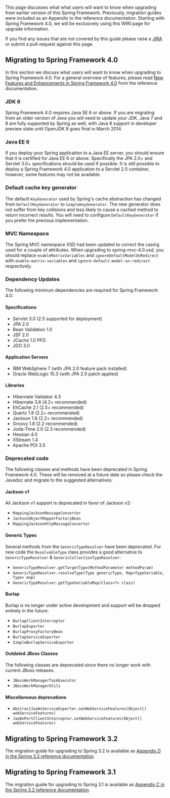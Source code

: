This page discusses what what users will want to know when upgrading from earlier version of this Spring Framework. Previously, migration guides were included as an Appendix to the reference documentation. Starting with Spring Framework 4.0, we will be exclusively using this WIKI page for upgrade information.

If you find any issues that are not covered by this guide please raise a [JIRA](http://jira.springsource.org) or submit a pull-request against this page.


## Migrating to Spring Framework 4.0
In this section we discuss what users will want to know when upgrading to Spring Framework 4.0. For a general overview of features, please read [New Features and Enhancements in Spring Framework 4.0](http://docs.spring.io/spring-framework/docs/4.0.x/spring-framework-reference/htmlsingle/#new-in-4.0) from the reference documentation.

### JDK 6
Spring Framework 4.0 requires Java SE 6 or above. If you are migrating from an older version of Java you will need to update your JDK. Java 7 and 8 are fully supported by Spring as well, with Java 8 support in developer preview state until OpenJDK 8 goes final in March 2014.

### Java EE 6
If you deploy your Spring application to a Java EE server, you should ensure that it is certified for Java EE 6 or above. Specifically the JPA 2.0+ and Servlet 3.0+ specifications should be used if possible. It is still possible to deploy a Spring Framework 4.0 application to a Servlet 2.5 container, however, some features may not be available.

### Default cache key generator
The default `KeyGenerator` used by Spring's cache abstraction has changed from `DefaultKeyGenerator` to `SimpleKeyGenerator`. The new generator does not suffer from key collisions and less likely to cause a cached method to return incorrect results. You will need to configure `DefaultKeyGenerator` if you prefer the previous implementation. 

### MVC Namespace
The Spring MVC namespace XSD had been updated to correct the casing used for a couple of attributes. When upgrading to spring-mvc-4.0.xsd, you should replace `enableMatrixVariables` and `ignoreDefaultModelOnRedirect` with `enable-matrix-variables` and `ignore-default-model-on-redirect` respectively.

### Dependency Updates
The following minimum dependencies are required for Spring Framework 4.0:

#### Specifications
* Servlet 3.0 (2.5 supported for deployment)
* JPA 2.0
* Bean Validation 1.0
* JSF 2.0
* JCache 1.0 PFD
* JDO 3.0

#### Application Servers
* IBM WebSphere 7 (with JPA 2.0 feature pack installed)
* Oracle WebLogic 10.3 (with JPA 2.0 patch applied)

#### Libraries
* Hibernate Validator 4.3
* Hibernate 3.6 (4.2+ recommended)
* EhCache 2.1 (2.5+ recommended)
* Quartz 1.8 (2.2+ recommended)
* Jackson 1.8 (2.2+ recommended)
* Groovy 1.8 (2.2 recommended)
* Joda-Time 2.0 (2.3 recommended)
* Hessian 4.0
* XStream 1.4
* Apache POI 3.5

### Deprecated code
The following classes and methods have been deprecated in Spring Framework 4.0. These will be removed at a future date so please check the Javadoc and migrate to the suggested alternatives:

#### Jackson v1
All Jackson v1 support is deprecated in favor of Jackson v2:
* `MappingJacksonMessageConverter`
* `JacksonObjectMapperFactoryBean`
* `MappingJacksonHttpMessageConverter`

#### Generic Types
Several methods from the `GenericTypeResolver` have been deprecated. For new code the `ResolvableType` class provides a good alternative to `GenericTypeResolver` & `GenericCollectionTypeResolver`:
* `GenericTypeResolver.getTargetType(MethodParameter methodParam)`
* `GenericTypeResolver.resolveType(Type genericType, Map<TypeVariable, Type> map)`
* `GenericTypeResolver.getTypeVariableMap(Class<?> clazz)`

#### Burlap
Burlap is no longer under active development and support will be dropped entirely in the future:
* `BurlapClientInterceptor`
* `BurlapExporter`
* `BurlapProxyFactoryBean`
* `BurlapServiceExporter`
* `SimpleBurlapServiceExporter`

#### Outdated JBoss Classes
The following classes are deprecated since there no longer work with current JBoss releases:
* `JBossWorkManagerTaskExecutor`
* `JBossWorkManagerUtils`

#### Miscellaneous deprecations 
* `AbstractJaxWsServiceExporter.setWebServiceFeatures(Object[] webServiceFeatures)`
* `JaxWsPortClientInterceptor.setWebServiceFeatures(Object[] webServiceFeatures)`


## Migrating to Spring Framework 3.2
The migration guide for upgrading to Spring 3.2 is available as [Appendix D in the Spring 3.2 reference documentation](http://docs.spring.io/spring-framework/docs/3.2.x/spring-framework-reference/htmlsingle/#migration-3.2).


## Migrating to Spring Framework 3.1
The migration guide for upgrading to Spring 3.1 is available as [Appendix C in the Spring 3.2 reference documentation](http://docs.spring.io/spring-framework/docs/3.2.x/spring-framework-reference/htmlsingle/#migration-3.1).

